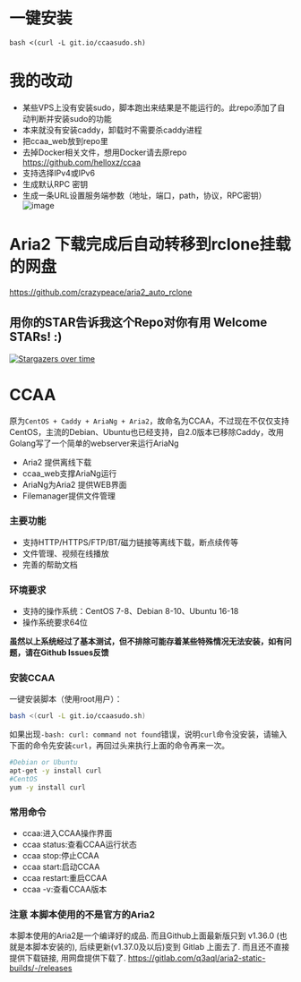 # 一键安装
```
bash <(curl -L git.io/ccaasudo.sh)
```

# 我的改动
- 某些VPS上没有安装sudo，脚本跑出来结果是不能运行的。此repo添加了自动判断并安装sudo的功能
- 本来就没有安装caddy，卸载时不需要杀caddy进程
- 把ccaa_web放到repo里
- 去掉Docker相关文件，想用Docker请去原repo https://github.com/helloxz/ccaa
- 支持选择IPv4或IPv6
- 生成默认RPC 密钥
- 生成一条URL设置服务端参数（地址，端口，path，协议，RPC密钥）
![image](https://github.com/crazypeace/ccaa/assets/665889/77d91798-f39d-4a88-8b18-cc11bf25fb87)


# Aria2 下载完成后自动转移到rclone挂载的网盘
https://github.com/crazypeace/aria2_auto_rclone

## 用你的STAR告诉我这个Repo对你有用 Welcome STARs! :)

[![Stargazers over time](https://starchart.cc/crazypeace/ccaa.svg)](https://starchart.cc/crazypeace/ccaa)

# CCAA

原为`CentOS + Caddy + AriaNg + Aria2`，故命名为CCAA，不过现在不仅仅支持CentOS，主流的Debian、Ubuntu也已经支持，自2.0版本已移除Caddy，改用Golang写了一个简单的webserver来运行AriaNg

- Aria2 提供离线下载
- ccaa_web支撑AriaNg运行
- AriaNg为Aria2 提供WEB界面
- Filemanager提供文件管理

### 主要功能

* 支持HTTP/HTTPS/FTP/BT/磁力链接等离线下载，断点续传等
* 文件管理、视频在线播放
* 完善的帮助文档

### 环境要求

* 支持的操作系统：CentOS 7-8、Debian 8-10、Ubuntu 16-18
* 操作系统要求64位

**虽然以上系统经过了基本测试，但不排除可能存着某些特殊情况无法安装，如有问题，请在Github Issues反馈**

### 安装CCAA

一键安装脚本（使用root用户）：
```bash
bash <(curl -L git.io/ccaasudo.sh)
```
如果出现`-bash: curl: command not found`错误，说明`curl`命令没安装，请输入下面的命令先安装`curl`，再回过头来执行上面的命令再来一次。

```bash
#Debian or Ubuntu
apt-get -y install curl
#CentOS
yum -y install curl
```

### 常用命令

* ccaa:进入CCAA操作界面
* ccaa status:查看CCAA运行状态
* ccaa stop:停止CCAA
* ccaa start:启动CCAA
* ccaa restart:重启CCAA
* ccaa -v:查看CCAA版本

### 注意 本脚本使用的不是官方的Aria2
本脚本使用的Aria2是一个编译好的成品. 而且Github上面最新版只到 v1.36.0 (也就是本脚本安装的), 后续更新(v1.37.0及以后)变到 Gitlab 上面去了. 而且还不直接提供下载链接, 用网盘提供下载了.
https://gitlab.com/q3aql/aria2-static-builds/-/releases
